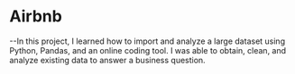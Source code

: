 # Airbnb
--In this project, I learned how to import and analyze a large dataset using Python, Pandas, and an online coding tool.
I was able to obtain, clean, and analyze existing data to answer a business question.
